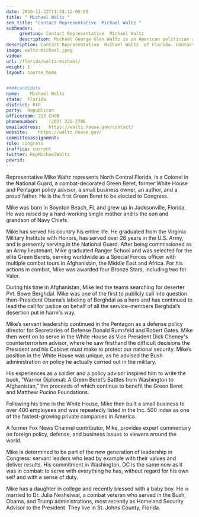 ```yaml
---
date: 2020-11-22T11:54:12-05:00
title: " Michael Waltz "
seo_title: "contact Representative  Michael Waltz "
subheader:
     greeting: Contact Representative  Michael Waltz  
     description: Michael George Glen Waltz is an American politician and United States Army officer serving as the U.S. Representative for Florida's 6th congressional district. He is a member of the Republican Party. 
description: Contact Representative  Michael Waltz  of Florida. Contact information for  Michael Waltz  includes email address, phone number, and mailing address.
image: waltz-michael.jpeg
video: 
url: /florida/waltz-michael/
weight: 1
layout: course_home


####candidate
name:	 Michael Waltz 
state:	Florida
district: 6th
party:	Republican
officeroom:	213 CHOB
phonenumber:	(202) 225-2706
emailaddress:	https://waltz.house.gov/contact/
website:	https://waltz.house.gov/
committeeassignment: 
role: congress
inoffice: current
twitter: RepMichaelWaltz
powrid: 
---
```


Representative Mike Waltz represents North Central Florida, is a Colonel in the National Guard, a combat-decorated Green Beret, former White House and Pentagon policy advisor, a small business owner, an author, and a proud father. He is the first Green Beret to be elected to Congress.

Mike was born in Boynton Beach, FL and grew up in Jacksonville, Florida. He was raised by a hard-working single mother and is the son and grandson of Navy Chiefs.

Mike has served his country his entire life. He graduated from the Virginia Military Institute with Honors, has served over 26 years in the U.S. Army, and is presently serving in the National Guard. After being commissioned as an Army lieutenant, Mike graduated Ranger School and was selected for the elite Green Berets, serving worldwide as a Special Forces officer with multiple combat tours in Afghanistan, the Middle East and Africa. For his actions in combat, Mike was awarded four Bronze Stars, including two for Valor.

During his time in Afghanistan, Mike led the teams searching for deserter Pvt. Bowe Berghdal. Mike was one of the first to publicly call into question then-President Obama’s labeling of Berghdal as a hero and has continued to lead the call for justice on behalf of all the service-members Berghdal’s desertion put in harm's way.

Mike’s servant leadership continued in the Pentagon as a defense policy director for Secretaries of Defense Donald Rumsfeld and Robert Gates. Mike then went on to serve in the White House as Vice President Dick Cheney's counterterrorism advisor, where he saw firsthand the difficult decisions the President and his Cabinet must make to protect our national security. Mike’s position in the White House was unique, as he advised the Bush administration on policy he actually carried out in the military. 

His experiences as a soldier and a policy advisor inspired him to write the book, “Warrior Diplomat: A Green Beret’s Battles from Washington to Afghanistan,” the proceeds of which continue to benefit the Green Beret and Matthew Pucino Foundations.

Following his time in the White House, Mike then built a small business to over 400 employees and was repeatedly listed in the Inc. 500 index as one of the fastest-growing private companies in America.

A former Fox News Channel contributor, Mike, provides expert commentary on foreign policy, defense, and business issues to viewers around the world.

Mike is determined to be part of the new generation of leadership in Congress: servant leaders who lead by example with their values and deliver results. His commitment in Washington, DC is the same now as it was in combat: to serve with everything he has, without regard for his own self and with a sense of duty.

Mike has a daughter in college and recently blessed with a baby boy. He is married to Dr. Julia Nesheiwat, a combat veteran who served in the Bush, Obama, and Trump administrations, most recently as Homeland Security Advisor to the President.  They live in St. Johns County, Florida.